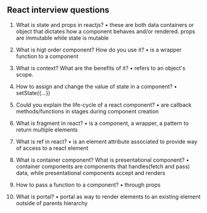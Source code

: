 ## React interview questions

1. What is state and props in reactjs?
    • these are both data containers or object that dictates how a component behaves and/or rendered.  props are immutable while state is mutable

2. What is higt order component? How do you use it?
    • is a wrapper function to a component
    
3. What is context? What are the benefits of it?
    • refers to an object's scope.
    
4. How to assign and change the value of state in a component?
    • setState({...})
    
5. Could you explain the life-cycle of a react component?
    • are callback methods/functions in stages during component creation
    
6. What is fragment in react?
    • is a component, a wrapper, a pattern to return multiple elements
    
7. What is ref in react?
    • is an element attribute associated to provide way of access to a react element
    
8. What is container component? What is presentational component?
    • container components are components that handles(fetch and pass) data, while presentational components accept and renders
    
9. How to pass a function to a component?
    • through props
    
10. What is portal?
    • portal as way to render elements to an existing element outside of parents hierarchy